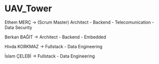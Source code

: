 # UAV_Tower
Ethem MERÇ -> (Scrum Master) Architect - Backend - Telecomunication - Data Security

Berkan BAĞIT -> Architect - Backend - Embedded

Hivda KORKMAZ -> Fullstack - Data Engineering

İslam ÇELEBİ -> Fullstack - Data Engineering
